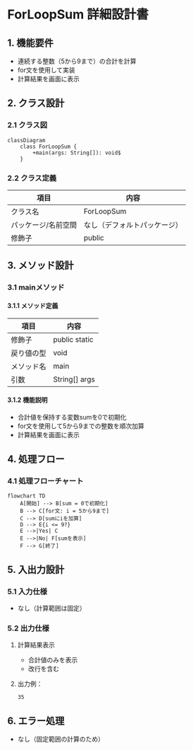 # ForLoopSum 詳細設計書

## 1. 機能要件

- 連続する整数（5から9まで）の合計を計算
- for文を使用して実装
- 計算結果を画面に表示

## 2. クラス設計

### 2.1 クラス図

```mermaid
classDiagram
    class ForLoopSum {
        +main(args: String[]): void$
    }
```

### 2.2 クラス定義

| 項目 | 内容 |
|------|------|
| クラス名 | ForLoopSum |
| パッケージ/名前空間 | なし（デフォルトパッケージ） |
| 修飾子 | public |

## 3. メソッド設計

### 3.1 mainメソッド

#### 3.1.1 メソッド定義

| 項目 | 内容 |
|------|------|
| 修飾子 | public static |
| 戻り値の型 | void |
| メソッド名 | main |
| 引数 | String[] args |

#### 3.1.2 機能説明

- 合計値を保持する変数sumを0で初期化
- for文を使用して5から9までの整数を順次加算
- 計算結果を画面に表示

## 4. 処理フロー

### 4.1 処理フローチャート

```mermaid
flowchart TD
    A[開始] --> B[sum = 0で初期化]
    B --> C[for文: i = 5から9まで]
    C --> D[sumにiを加算]
    D --> E{i <= 9?}
    E -->|Yes| C
    E -->|No| F[sumを表示]
    F --> G[終了]
```

## 5. 入出力設計

### 5.1 入力仕様

- なし（計算範囲は固定）

### 5.2 出力仕様

1. 計算結果表示
   - 合計値のみを表示
   - 改行を含む

1. 出力例：

   ```text
   35
   ```

## 6. エラー処理

- なし（固定範囲の計算のため）
